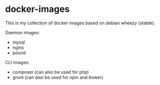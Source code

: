 # docker-images

This is my collection of docker images based on debian wheezy (stable).

Daemon images:

* mysql
* nginx
* pound

CLI images:

* composer (can also be used for php)
* grunt (can also be used for npm and bower)
